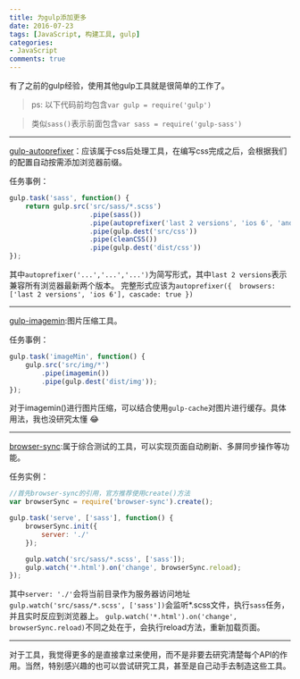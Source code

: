 ```yaml
---
title: 为gulp添加更多
date: 2016-07-23
tags: [JavaScript, 构建工具, gulp]
categories: 
- JavaScript
comments: true
---
```


有了之前的gulp经验，使用其他gulp工具就是很简单的工作了。

> ps:	以下代码前均包含`var gulp = require('gulp')`

> 类似`sass()`表示前面包含`var sass = require('gulp-sass')`

--------------

[gulp-autoprefixer](https://www.npmjs.com/package/gulp-autoprefixer)：应该属于css后处理工具，在编写css完成之后，会根据我们的配置自动按需添加浏览器前缀。

任务事例：
```javascript
gulp.task('sass', function() {
	return gulp.src('src/sass/*.scss')
					.pipe(sass())
					.pipe(autoprefixer('last 2 versions', 'ios 6', 'android 4'))	//autoprefixer
					.pipe(gulp.dest('src/css'))
					.pipe(cleanCSS())																							//css压缩工具，前面介绍有
					.pipe(gulp.dest('dist/css'))
});
```
其中`autoprefixer('...','...','...')`为简写形式，其中`last 2 versions`表示兼容所有浏览器最新两个版本。
完整形式应该为`autoprefixer({ 
	browsers: ['last 2 versions', 'ios 6'],
	cascade: true
})`

***

[gulp-imagemin](https://www.npmjs.com/package/gulp-imagemin):图片压缩工具。

任务事例：
```javascript
gulp.task('imageMin', function() {
	gulp.src('src/img/*')
		.pipe(imagemin())
		.pipe(gulp.dest('dist/img'));
});
```
对于imagemin()进行图片压缩，可以结合使用`gulp-cache`对图片进行缓存。具体用法，我也没研究太懂 :joy:

***

[browser-sync](https://www.npmjs.com/package/browser-sync):属于综合测试的工具，可以实现页面自动刷新、多屏同步操作等功能。

任务实例：
```javascript
//首先browser-sync的引用，官方推荐使用create()方法
var browserSync = require('browser-sync').create();

gulp.task('serve', ['sass'], function() {
	browserSync.init({
		server: './'
	});

	gulp.watch('src/sass/*.scss', ['sass']);
	gulp.watch('*.html').on('change', browserSync.reload);
});
```
其中`server: './'`会将当前目录作为服务器访问地址<br/>
`gulp.watch('src/sass/*.scss', ['sass'])`会监听*.scss文件，执行`sass`任务，并且实时反应到浏览器上。
`gulp.watch('*.html').on('change', browserSync.reload)`不同之处在于，会执行reload方法，重新加载页面。

--------

对于工具，我觉得更多的是直接拿过来使用，而不是非要去研究清楚每个API的作用。当然，特别感兴趣的也可以尝试研究工具，甚至是自己动手去制造这些工具。